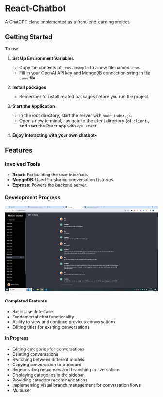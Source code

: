 # React-Chatbot

A ChatGPT clone implemented as a front-end learning project.

## Getting Started

To use: 

1. **Set Up Environment Variables**
   - Copy the contents of `.env.example` to a new file named `.env`.
   - Fill in your OpenAI API key and MongoDB connection string in the `.env` file.

2. **Install packages**
    - Remember to install related packages before you run the project. 

3. **Start the Application**
   - In the root directory, start the server with `node index.js`.
   - Open a new terminal, navigate to the client directory (`cd client`), and start the React app with `npm start`.

4. **Enjoy interacting with your own chatbot~**

## Features

### Involved Tools

- **React:** For building the user interface.
- **MongoDB:** Used for storing conversation histories.
- **Express:** Powers the backend server.

### Development Progress

![Alt text](image.png)

#### Completed Features

- Basic User Interface
- Fundamental chat functionality
- Ability to view and continue previous conversations
- Editing titles for exsiting conversations

#### In Progress

- Editing categories for conversations
- Deleting conversations
- Switching between different models
- Copying conversation to clipboard
- Regenerating responses and branching conversations
- Displaying categories in the sidebar
- Providing category recommendations
- Implementing visual branch management for conversation flows
- Multiuser